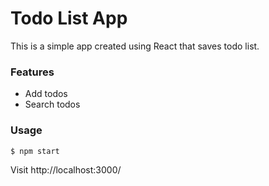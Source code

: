 # Todo List App

This is a simple app created using React that saves todo list.

### Features
- Add todos
- Search todos

### Usage

```
$ npm start
```

Visit http://localhost:3000/
